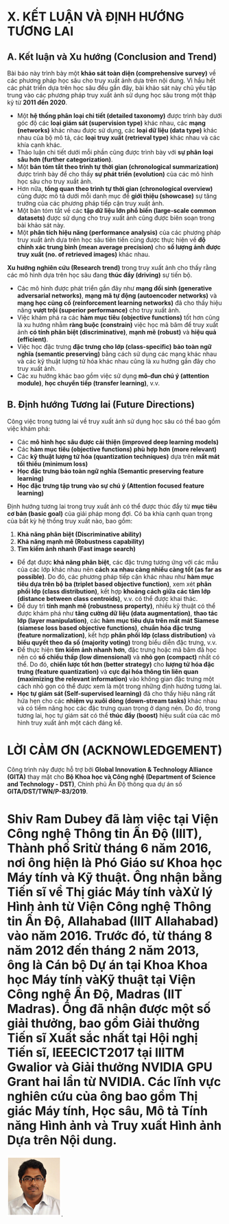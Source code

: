 # X. KẾT LUẬN VÀ ĐỊNH HƯỚNG TƯƠNG LAI

## A. Kết luận và Xu hướng (Conclusion and Trend)

Bài báo này trình bày một **khảo sát toàn diện (comprehensive survey)** về các phương pháp học sâu cho truy xuất ảnh dựa trên nội dung. Vì hầu hết các phát triển dựa trên học sâu đều gần đây, bài khảo sát này chủ yếu tập trung vào các phương pháp truy xuất ảnh sử dụng học sâu trong một thập kỷ từ **2011 đến 2020**.

*   Một **hệ thống phân loại chi tiết (detailed taxonomy)** được trình bày dưới góc độ các **loại giám sát (supervision type)** khác nhau, các **mạng (networks)** khác nhau được sử dụng, các **loại dữ liệu (data type)** khác nhau của bộ mô tả, các **loại truy xuất (retrieval type)** khác nhau và các khía cạnh khác.
*   Thảo luận chi tiết dưới mỗi phần cũng được trình bày với **sự phân loại sâu hơn (further categorization)**.
*   Một **bản tóm tắt theo trình tự thời gian (chronological summarization)** được trình bày để cho thấy **sự phát triển (evolution)** của các mô hình học sâu cho truy xuất ảnh.
*   Hơn nữa, **tổng quan theo trình tự thời gian (chronological overview)** cũng được mô tả dưới mỗi danh mục để **giới thiệu (showcase)** sự tăng trưởng của các phương pháp tiếp cận truy xuất ảnh.
*   Một bản tóm tắt về các **tập dữ liệu lớn phổ biến (large-scale common datasets)** được sử dụng cho truy xuất ảnh cũng được biên soạn trong bài khảo sát này.
*   Một **phân tích hiệu năng (performance analysis)** của các phương pháp truy xuất ảnh dựa trên học sâu tiên tiến cũng được thực hiện về **độ chính xác trung bình (mean average precision)** cho **số lượng ảnh được truy xuất (no. of retrieved images)** khác nhau.

**Xu hướng nghiên cứu (Research trend)** trong truy xuất ảnh cho thấy rằng các mô hình dựa trên học sâu đang **thúc đẩy (driving)** sự tiến bộ.

*   Các mô hình được phát triển gần đây như **mạng đối sinh (generative adversarial networks)**, **mạng mã tự động (autoencoder networks)** và **mạng học củng cố (reinforcement learning networks)** đã cho thấy hiệu năng **vượt trội (superior performance)** cho truy xuất ảnh.
*   Việc khám phá ra các **hàm mục tiêu (objective functions)** tốt hơn cũng là xu hướng nhằm **ràng buộc (constrain)** việc học mã băm để truy xuất ảnh **có tính phân biệt (discriminative)**, **mạnh mẽ (robust)** và **hiệu quả (efficient)**.
*   Việc học đặc trưng **đặc trưng cho lớp (class-specific)** **bảo toàn ngữ nghĩa (semantic preserving)** bằng cách sử dụng các mạng khác nhau và các kỹ thuật lượng tử hóa khác nhau cũng là xu hướng gần đây cho truy xuất ảnh.
*   Các xu hướng khác bao gồm việc sử dụng **mô-đun chú ý (attention module)**, **học chuyển tiếp (transfer learning)**, v.v.

## B. Định hướng Tương lai (Future Directions)

Công việc trong tương lai về truy xuất ảnh sử dụng học sâu có thể bao gồm việc khám phá:

*   Các **mô hình học sâu được cải thiện (improved deep learning models)**
*   Các **hàm mục tiêu (objective functions)** **phù hợp hơn (more relevant)**
*   Các **kỹ thuật lượng tử hóa (quantization techniques)** dựa trên **mất mát tối thiểu (minimum loss)**
*   **Học đặc trưng bảo toàn ngữ nghĩa (Semantic preserving feature learning)**
*   **Học đặc trưng tập trung vào sự chú ý (Attention focused feature learning)**

Định hướng tương lai trong truy xuất ảnh có thể được thúc đẩy từ **mục tiêu cơ bản (basic goal)** của giải pháp mong đợi. Có ba khía cạnh quan trọng của bất kỳ hệ thống truy xuất nào, bao gồm:

1.  **Khả năng phân biệt (Discriminative ability)**
2.  **Khả năng mạnh mẽ (Robustness capability)**
3.  **Tìm kiếm ảnh nhanh (Fast image search)**

*   Để đạt được **khả năng phân biệt**, các đặc trưng tương ứng với các mẫu của các lớp khác nhau nên **cách xa nhau càng nhiều càng tốt (as far as possible)**. Do đó, các phương pháp tiếp cận khác nhau như **hàm mục tiêu dựa trên bộ ba (triplet based objective function)**, xem xét **phân phối lớp (class distribution)**, kết hợp **khoảng cách giữa các tâm lớp (distance between class centroids)**, v.v. có thể được khai thác.
*   Để duy trì **tính mạnh mẽ (robustness property)**, nhiều kỹ thuật có thể được khám phá như **tăng cường dữ liệu (data augmentation)**, **thao tác lớp (layer manipulation)**, các **hàm mục tiêu dựa trên mất mát Siamese (siamese loss based objective functions)**, **chuẩn hóa đặc trưng (feature normalization)**, kết hợp **phân phối lớp (class distribution)** và **biểu quyết theo đa số (majority voting)** trong biểu diễn đặc trưng, v.v.
*   Để thực hiện **tìm kiếm ảnh nhanh hơn**, đặc trưng hoặc mã băm đã học nên có **số chiều thấp (low dimensional)** và **nhỏ gọn (compact)** nhất có thể. Do đó, **chiến lược tốt hơn (better strategy)** cho **lượng tử hóa đặc trưng (feature quantization)** và **cực đại hóa thông tin liên quan (maximizing the relevant information)** vào không gian đặc trưng một cách nhỏ gọn có thể được xem là một trong những định hướng tương lai.
*   **Học tự giám sát (Self-supervised learning)** đã cho thấy hiệu năng rất hứa hẹn cho các **nhiệm vụ xuôi dòng (down-stream tasks)** khác nhau và có tiềm năng học các đặc trưng quan trọng ở dạng nén. Do đó, trong tương lai, học tự giám sát có thể **thúc đẩy (boost)** hiệu suất của các mô hình truy xuất ảnh một cách đáng kể.

# LỜI CẢM ƠN (ACKNOWLEDGEMENT)

Công trình này được hỗ trợ bởi **Global Innovation & Technology Alliance (GITA)** thay mặt cho **Bộ Khoa học và Công nghệ (Department of Science and Technology - DST)**, Chính phủ Ấn Độ thông qua dự án số **GITA/DST/TWN/P-83/2019**.

# Shiv Ram Dubey đã làm việc tại Viện Công nghệ Thông tin Ấn Độ (IIIT), Thành phố Sritừ tháng 6 năm 2016, nơi ông hiện là Phó Giáo sư Khoa học Máy tính và Kỹ thuật. Ông nhận bằng Tiến sĩ về Thị giác Máy tính vàXử lý Hình ảnh từ Viện Công nghệ Thông tin Ấn Độ, Allahabad (IIIT Allahabad) vào năm 2016. Trước đó, từ tháng 8 năm 2012 đến tháng 2 năm 2013, ông là Cán bộ Dự án tại Khoa Khoa học Máy tính vàKỹ thuật tại Viện Công nghệ Ấn Độ, Madras (IIT Madras). Ông đã nhận được một số giải thưởng, bao gồm Giải thưởng Tiến sĩ Xuất sắc nhất tại Hội nghị Tiến sĩ, IEEECICT2017 tại IIITM Gwalior và Giải thưởng NVIDIA GPU Grant hai lần từ NVIDIA. Các lĩnh vực nghiên cứu của ông bao gồm Thị giác Máy tính, Học sâu, Mô tả Tính năng Hình ảnh và Truy xuất Hình ảnh Dựa trên Nội dung. 
![fig13](image/a13.png).